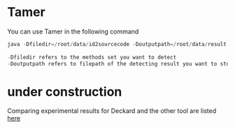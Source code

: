 # Tamer



You can use Tamer in the following command

```java
java -Dfiledir=/root/data/id2sourcecode -Doutputpath=/root/data/result.csv -jar finals-1.0-SNAPSHOT.jar
    
-Dfiledir refers to the methods set you want to detect
-Doutputpath refers to filepath of the detecting result you want to store
```

# under construction

Comparing experimental results for Deckard and the other tool are listed [here](https://github.com/MyTamer/Tamer/blob/main/supplementary_experiment/readme.md)
